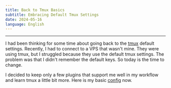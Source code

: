 ```yaml
---
title: Back to Tmux Basics
subtitle: Embracing Default Tmux Settings
date: 2024-05-16
language: English
---
```

---

I had been thinking for some time about going back to the [tmux](https://github.com/tmux/tmux/wiki) default settings. Recently, I had to connect to a VPS that wasn't mine. They were using tmux, but I struggled because they use the default tmux settings. The problem was that I didn't remember the default keys. So today is the time to change.

I decided to keep only a few plugins that support me well in my workflow and learn tmux a little bit more. Here is my basic [config](https://github.com/KamilMr/LAB/blob/master/conf/.tmux.conf) now.

